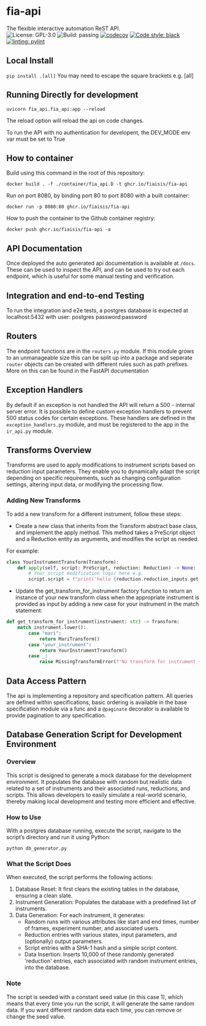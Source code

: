 # fia-api
The flexible interactive automation ReST API.  
![License: GPL-3.0](https://img.shields.io/github/license/fiaisis/run-detection)
![Build: passing](https://img.shields.io/github/actions/workflow/status/fiaisis/fia-api/tests.yml?branch=main)
[![codecov](https://codecov.io/gh/fiaisis/fia-api/branch/main/graph/badge.svg?token=XRJ1F7TEIT)](https://codecov.io/gh/fiaisis/fia-api)
[![Code style: black](https://img.shields.io/badge/code%20style-black-000000.svg)](https://github.com/psf/black)
[![linting: pylint](https://img.shields.io/badge/linting-pylint-yellowgreen)](https://github.com/PyCQA/pylint)

## Local Install
`pip install .[all]`
You may need to escape the square brackets e.g. \[all\]

## Running Directly for development

```shell
uvicorn fia_api.fia_api:app --reload  
```

The reload option will reload the api on code changes.

To run the API with no authentication for developent, the DEV_MODE env var must be set to True


## How to container

Build using this command in the root of this repository:

```shell
docker build . -f ./container/fia_api.D -t ghcr.io/fiaisis/fia-api
```

Run on port 8080, by binding port 80 to port 8080 with a built container:
```shell
docker run -p 8080:80 ghcr.io/fiaisis/fia-api
```

How to push the container to the Github container registry:
```shell
docker push ghcr.io/fiaisis/fia-api -a
```

## API Documentation
Once deployed the auto generated api documentation is available at `/docs`. These can be used to inspect the API, and
can be used to try out each endpoint, which is useful for some manual testing and verification.

## Integration and end-to-end Testing
To run the integration and e2e tests, a postgres database is expected at localhost:5432 with user: postgres 
password:password

## Routers
The endpoint functions are in the `routers.py` module. If this module grows to an unmanageable size this can be split up
into a package and seperate `router` objects can be created with different rules such as path prefixes. More on this can
be found in the FastAPI documentation

## Exception Handlers
By default if an exception is not handled the API will return a 500 - internal server error. It is possible to define 
custom exception handlers to prevent 500 status codes for certain exceptions. These handlers are defined in the
`exception_handlers.py` module, and must be registered to the app in the `ir_api.py` module.


## Transforms Overview

Transforms are used to apply modifications to instrument scripts based on reduction input parameters. They enable you to
dynamically adapt the script depending on specific requirements, such as changing configuration settings, altering input
data, or modifying the processing flow.

### Adding New Transforms

To add a new transform for a different instrument, follow these steps:
  - Create a new class that inherits from the Transform abstract base class, and implement the apply method. This method
takes a PreScript object and a Reduction entity as arguments, and modifies the script as needed. 

For example:

```python
class YourInstrumentTransform(Transform):
    def apply(self, script: PreScript, reduction: Reduction) -> None:
        # Your script modification logic here e.g.
        script.script = f"print('hello {reduction.reduction_inputs.get('user', 'world')}')"
```
  - Update the get_transform_for_instrument factory function to return an instance of your new transform class when the 
appropriate instrument is provided as input by adding a new case for your instrument in the match statement:

```python
def get_transform_for_instrument(instrument: str) -> Transform:
    match instrument.lower():
        case "mari":
            return MariTransform()
        case "your_instrument":
            return YourInstrumentTransform()
        case _:
            raise MissingTransformError(f"No transform for instrument {instrument}")
```

## Data Access Pattern
The api is implementing a repository and specification pattern.
All queries are defined within specifications, basic ordering is available in the base specification module via a func
and a `@paginate` decorator is available to provide pagination to any specification.

## Database Generation Script for Development Environment
### Overview

This script is designed to generate a mock database for the development environment. It populates the database with 
random but realistic data related to a set of instruments and their associated runs, reductions, and scripts. This 
allows developers to easily simulate a real-world scenario, thereby making local development and testing more efficient 
and effective.

### How to Use
With a postgres database running, execute the script, navigate to the script’s directory and run it using Python:

`python db_generator.py`

### What the Script Does
When executed, the script performs the following actions:

1. Database Reset: It first clears the existing tables in the database, ensuring a clean slate.
2. Instrument Generation: Populates the database with a predefined list of instruments.
3. Data Generation: For each instrument, it generates:
   - Random runs with various attributes like start and end times, number of frames, experiment number, and associated users.
   - Reduction entries with various states, input parameters, and (optionally) output parameters.
   - Script entries with a SHA-1 hash and a simple script content.
   - Data Insertion: Inserts 10,000 of these randomly generated 'reduction' entries, each associated with random instrument entries, into the database.

### Note
The script is seeded with a constant seed value (in this case 1), which means that every time you run the script, 
it will generate the same random data. If you want different random data each time, you can remove or change the seed 
value.
